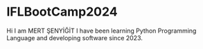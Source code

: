 # IFLBootCamp2024
Hi I am MERT ŞENYİĞİT
I have been learning Python Programming Language and developing software since 2023.

